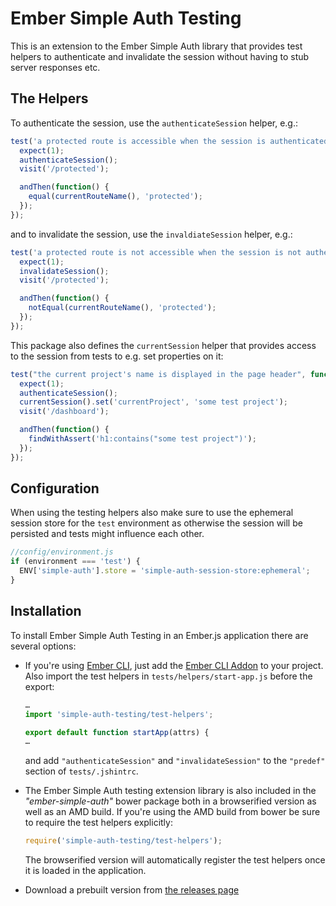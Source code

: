 # Ember Simple Auth Testing

This is an extension to the Ember Simple Auth library that provides test
helpers to authenticate and invalidate the session without having to stub
server responses etc.

## The Helpers

To authenticate the session, use the `authenticateSession` helper, e.g.:

```js
test('a protected route is accessible when the session is authenticated', function() {
  expect(1);
  authenticateSession();
  visit('/protected');

  andThen(function() {
    equal(currentRouteName(), 'protected');
  });
});
```

and to invalidate the session, use the `invaldiateSession` helper, e.g.:

```js
test('a protected route is not accessible when the session is not authenticated', function() {
  expect(1);
  invalidateSession();
  visit('/protected');

  andThen(function() {
    notEqual(currentRouteName(), 'protected');
  });
});
```

This package also defines the `currentSession` helper that provides access to
the session from tests to e.g. set properties on it:

```js
test("the current project's name is displayed in the page header", function() {
  expect(1);
  authenticateSession();
  currentSession().set('currentProject', 'some test project');
  visit('/dashboard');

  andThen(function() {
    findWithAssert('h1:contains("some test project")');
  });
});
```

## Configuration

When using the testing helpers also make sure to use the ephemeral session
store for the `test` environment as otherwise the session will be persisted and
tests might influence each other.

```js
//config/environment.js
if (environment === 'test') {
  ENV['simple-auth'].store = 'simple-auth-session-store:ephemeral';
}
```

## Installation

To install Ember Simple Auth Testing in an Ember.js application there are
several options:

* If you're using [Ember CLI](https://github.com/stefanpenner/ember-cli), just
  add the
  [Ember CLI Addon](https://github.com/simplabs/ember-cli-simple-auth-testing)
  to your project. Also import the test helpers in `tests/helpers/start-app.js`
  before the export:

  ```js
  …
  import 'simple-auth-testing/test-helpers';

  export default function startApp(attrs) {
  …
  ```

  and add `"authenticateSession"` and `"invalidateSession"` to the `"predef"`
  section of `tests/.jshintrc`.

* The Ember Simple Auth testing extension library is also included in the
  _"ember-simple-auth"_ bower package both in a browserified version as well as
  an AMD build. If you're using the AMD build from bower be sure to require the
  test helpers explicitly:

  ```js
  require('simple-auth-testing/test-helpers');
  ```

  The browserified version will automatically register the test helpers once it
  is loaded in the application.
* Download a prebuilt version from
  [the releases page](https://github.com/simplabs/ember-simple-auth/releases)
